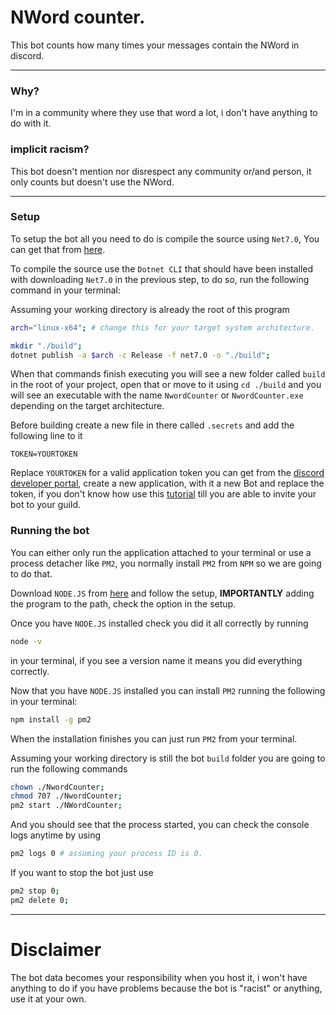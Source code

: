 ﻿# NWord counter.

This bot counts how many times your messages contain the NWord in discord.

---

### Why?

I'm in a community where they use that word a lot, i don't have anything to do with it.

### implicit racism?

This bot doesn't mention nor disrespect any community or/and person, it only counts but doesn't use the NWord.

---

### Setup

To setup the bot all you need to do is compile the source using `Net7.0`, You can get that from [here](https://dotnet.microsoft.com/en-us/download/dotnet/7.0).

To compile the source use the `Dotnet CLI` that should have been installed with downloading `Net7.0` in the previous step, to do so, run the following command in your terminal:

Assuming your working directory is already the root of this program
```bash
arch="linux-x64"; # change this for your target system architecture.

mkdir "./build";  
dotnet publish -a $arch -c Release -f net7.0 -o "./build";
```

When that commands finish executing you will see a new folder called `build` in the root of your project, open that or move to it using `cd ./build` and you will see an executable with the name `NwordCounter` or `NwordCounter.exe` depending on the target architecture.

Before building create a new file in there called `.secrets` and add the following line to it

```env
TOKEN=YOURTOKEN
```

Replace `YOURTOKEN` for a valid application token you can get from the [discord developer portal](https://discord.com/developers), create a new application, with it a new Bot and replace the token, if you don't know how use this [tutorial](https://discordnet.dev/guides/getting_started/first-bot.html) till you are able to invite your bot to your guild.

### Running the bot

You can either only run the application attached to your terminal or use a process detacher like `PM2`, you normally install `PM2` from `NPM` so we are going to do that.

Download `NODE.JS` from [here](https://nodejs.org/en) and follow the setup, **IMPORTANTLY** adding the program to the path, check the option in the setup.

Once you have `NODE.JS` installed check you did it all correctly by running

```bash
node -v
```

in your terminal, if you see a version name it means you did everything correctly.

Now that you have `NODE.JS` installed you can install `PM2` running the following in your terminal:

```bash
npm install -g pm2
```

When the installation finishes you can just run `PM2` from your terminal.

Assuming your working directory is still the bot `build` folder you are going to run the following commands

```bash
chown ./NwordCounter;
chmod 707 ./NwordCounter;
pm2 start ./NWordCounter;
```

And you should see that the process started, you can check the console logs anytime by using

```bash
pm2 logs 0 # assuming your process ID is 0.
```

If you want to stop the bot just use

```bash
pm2 stop 0;
pm2 delete 0;
```
--- 
# Disclaimer

The bot data becomes your responsibility when you host it, i won't have anything to do if you have problems because the bot is "racist" or anything, use it at your own.